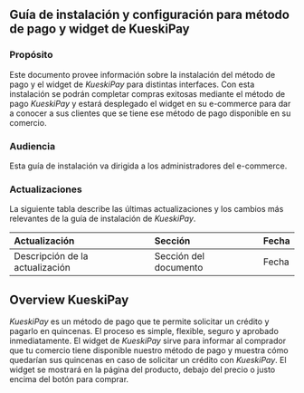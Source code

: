 ## Guía de instalación y configuración para método de pago y widget de KueskiPay

### Propósito
Este documento provee información sobre la instalación del método de pago y el widget de _KueskiPay_ para distintas interfaces. Con esta instalación se podrán completar compras exitosas mediante el método de pago _KueskiPay_ y estará desplegado el widget en su e-commerce para dar a conocer a sus clientes que se tiene ese método de pago disponible en su comercio.

### Audiencia
Esta guía de instalación va dirigida a los administradores del e-commerce.

### Actualizaciones
La siguiente tabla describe las últimas actualizaciones y los cambios más relevantes de la guía de instalación de _KueskiPay_.

| Actualización | Sección | Fecha |
| :------------- | :------- | :------|
| Descripción de la actualización | Sección del documento | Fecha |

## Overview KueskiPay
_KueskiPay_ es un método de pago que te permite solicitar un crédito y pagarlo en quincenas. El proceso es simple, flexible, seguro y aprobado inmediatamente. El widget de _KueskiPay_ sirve para informar al comprador que tu comercio tiene disponible nuestro método de pago y muestra cómo quedarían sus quincenas en caso de solicitar un crédito con _KueskiPay_. El widget se mostrará en la página del producto, debajo del precio o justo encima del botón para comprar.
